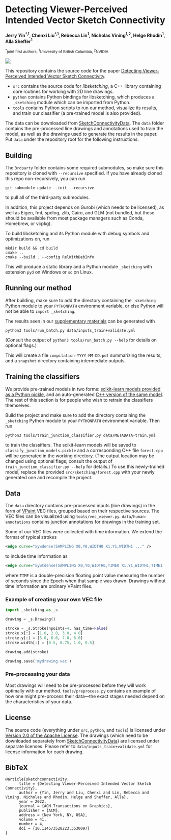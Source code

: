 Detecting Viewer-Perceived Intended Vector Sketch Connectivity
==============================================================

<strong>Jerry Yin<sup>\*,1</sup>, Chenxi Liu<sup>\*,1</sup>, Rebecca Lin<sup>1</sup>, Nicholas Vining<sup>1,2</sup>, Helge Rhodin<sup>1</sup>, Alla Sheffer<sup>1</sup></strong>

<small><sup>\*</sup>joint first authors, <sup>1</sup>University of British Columbia, <sup>2</sup>NVIDIA</small>

<img src="https://www.cs.ubc.ca/labs/imager/tr/2022/SketchConnectivity/teaser.svg" />

This repository contains the source code for the paper
[Detecting Viewer-Perceived Intended Vector Sketch Connectivity](https://www.cs.ubc.ca/labs/imager/tr/2022/SketchConnectivity/).

 - `src` contains the source code for *libsketching*, a C++ library containing core routines for working with 2D line drawings.
 - `python` contains Python bindings for libsketching, which produces a `_sketching` module which can be imported from Python.
 - `tools` contains Python scripts to run our method, visualize its results, and train our classifier (a pre-trained model is also provided).

The data can be downloaded from
[SketchConnectivityData](https://www.cs.ubc.ca/labs/imager/tr/2022/SketchConnectivity/SketchConnectivityData.zip).
The `data` folder contains the pre-processed line drawings and annotations used to train the model, as well as the drawings used to generate the results in the paper.
Put `data` under the repository root for the following instructions.


Building
--------

The `3rdparty` folder contains some required submodules, so make sure this repository is cloned with `--recursive` specified.
If you have already cloned this repo non-recursively, you can run

    git submodule update --init --recursive

to pull all of the third-party submodules.

In addition, this project depends on Gurobi (which needs to be licensed), as well as Eigen, fmt, spdlog, zlib, Cairo, and GLM (not bundled, but these should be available from most package managers such as Conda, Homebrew, or vcpkg).

To build libsketching and its Python module with debug symbols and optimizations on, run

    mkdir build && cd build
    cmake ..
    cmake --build . --config RelWithDebInfo

This will produce a static library and a Python module `_sketching` with extension `pyd` on Windows or `so` on Linux.


Running our method
------------------

After building, make sure to add the directory containing the `_sketching` Python module to your `PYTHONPATH` environment variable, or else Python will not be able to `import _sketching`.

The results seen in our [supplementary materials](https://www.cs.ubc.ca/labs/imager/tr/2022/SketchConnectivity/supplementary.zip) can be generated with

    python3 tools/run_batch.py data/inputs_train+validate.yml

(Consult the output of `python3 tools/run_batch.py --help` for details on optional flags.)

This will create a file `compilation-YYYY-MM-DD.pdf` summarizing the results, and a `snapshot` directory containing intermediate outputs.


Training the classifiers
------------------------

We provide pre-trained models in two forms: [scikit-learn models provided as a Python pickle](python/sketching/resources/classify_junction_models-current.pickle), and an auto-generated [C++ version of the same model](src/sketching/forest.cpp).
The rest of this section is for people who wish to retrain the classifiers themselves.

Build the project and make sure to add the directory containing the `_sketching` Python module to your `PYTHONPATH` environment variable.
Then run

    python3 tools/train_junction_classifier.py data/METADATA-train.yml

to train the classifiers.
The scikit-learn models will be saved to `classify_junction_models.pickle` and a corresponding C++ file `forest.cpp` will be generated in the working directory.
(The output location may be changed using optional flags; consult the output of `train_junction_classifier.py --help` for details.)
To use this newly-trained model, replace the provided `src/sketching/forest.cpp` with your newly generated one and recompile the project.


Data
----

The `data` directory contains pre-processed inputs (line drawings) in the form of [VPaint][] VEC files, grouped based on their respective sources.
The VEC files can be visualized using `tools/vec_viewer.py`.
`data/human-annotations` contains junction annotations for drawings in the training set.

[VPaint]: https://www.vpaint.org/

Some of our VEC files were collected with time information.
We extend the format of typical strokes
```xml
<edge curve="xywdense(SAMPLING X0,Y0,WIDTH0 X1,Y1,WIDTH1 ..." />
```
to include time information as
```xml
<edge curve="xywtdense(SAMPLING X0,Y0,WIDTH0,TIME0 X1,Y1,WIDTH1,TIME1 ..." />
```
where `TIME` is a double-precision floating point value measuring the number of seconds since the Epoch when that sample was drawn.
Drawings without time information are ordinary VPaint files.


### Example of creating your own VEC file

```python
import _sketching as _s

drawing = _s.Drawing()

stroke = _s.Stroke(npoints=4, has_time=False)
stroke.x[:] = [1.0, 2.0, 3.0, 4.0]
stroke.y[:] = [5.0, 6.0, 7.0, 8.0]
stroke.width[:] = [0.5, 0.75, 1.0, 0.5]

drawing.add(stroke)

drawing.save('mydrawing.vec')
```


### Pre-processing your data

Most drawings will need to be pre-processed before they will work optimally with our method.
`tools/preprocess.py` contains an example of how one might pre-process their data—the exact stages needed depend on the characteristics of your data.


License
-------

The source code (everything under `src`, `python`, and `tools`) is licensed under [Version 2.0 of the Apache License](LICENSE).
The drawings (which need to be downloaded separately from [SketchConnectivityData](https://www.cs.ubc.ca/labs/imager/tr/2022/SketchConnectivity/SketchConnectivityData.zip)) are licensed under separate licenses.
Please refer to `data/inputs_train+validate.yml` for license information for each drawing.


BibTeX
------

```
@article{sketchconnectivity,
      title = {Detecting Viewer-Perceived Intended Vector Sketch Connectivity},
      author = {Yin, Jerry and Liu, Chenxi and Lin, Rebecca and Vining, Nicholas and Rhodin, Helge and Sheffer, Alla},
      year = 2022,
      journal = {ACM Transactions on Graphics},
      publisher = {ACM},
      address = {New York, NY, USA},
      volume = 41,
      number = 4,
      doi = {10.1145/3528223.3530097}
}
```
